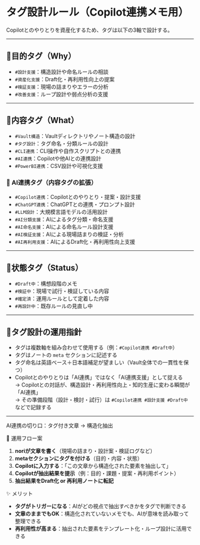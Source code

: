 # タグ設計ルール（Copilot連携メモ用）

Copilotとのやりとりを資産化するため、タグは以下の3軸で設計する。

---

## 🎯目的タグ（Why）
- `#設計支援`：構造設計や命名ルールの相談
- `#資産化支援`：Draft化・再利用性向上の提案
- `#検証支援`：現場の詰まりやエラーの分析
- `#改善支援`：ループ設計や弱点分析の支援

---

## 📄内容タグ（What）
- `#Vault構造`：Vaultディレクトリやノート構造の設計
- `#タグ設計`：タグ命名・分類ルールの設計
- `#CLI連携`：CLI操作や自作スクリプトとの連携
- `#AI連携`：Copilotや他AIとの連携設計
- `#PowerBI連携`：CSV設計や可視化支援

### 🤖 AI連携タグ（内容タグの拡張）
- `#Copilot連携`：Copilotとのやりとり・提案・設計支援
- `#ChatGPT連携`：ChatGPTとの連携・プロンプト設計
- `#LLM設計`：大規模言語モデルの活用設計
- `#AI分類支援`：AIによるタグ分類・命名支援
- `#AI命名支援`：AIによる命名ルール設計支援
- `#AI検証支援`：AIによる現場詰まりの検証・分析
- `#AI再利用支援`：AIによるDraft化・再利用性向上支援

---

## 📌状態タグ（Status）
- `#Draft中`：構想段階のメモ
- `#検証中`：現場で試行・検証している内容
- `#確定済`：運用ルールとして定着した内容
- `#再設計中`：既存ルールの見直し中

---

## 🧠タグ設計の運用指針
- タグは複数軸を組み合わせて使用する（例：`#Copilot連携 #Draft中`）
- タグはノートの `meta` セクションに記述する
- タグ命名は英語ベース＋日本語補足が望ましい（Vault全体での一貫性を保つ）
- Copilotとのやりとりは「AI連携」ではなく「AI連携支援」として捉える  
  → Copilotとの対話が、構造設計・再利用性向上・知的生産に変わる瞬間が「AI連携」  
  → その準備段階（設計・検討・試行）は `#Copilot連携 #設計支援 #Draft中` などで記録する

---
AI連携の切り口：タグ付き文章 → 構造化抽出

🔁 運用フロー案

1. **noriが文章を書く**（現場の詰まり・設計案・検証ログなど）
2. **metaセクションにタグを付ける**（目的・内容・状態）
3. **Copilotに入力する**：「この文章から構造化された要素を抽出して」
4. **Copilotが抽出結果を提示**（例：目的・課題・提案・再利用ポイント）
5. **抽出結果をDraft化 or 再利用ノートに転記**

✨ メリット

- **タグがトリガーになる**：AIがどの視点で抽出すべきかをタグで判断できる
- **文章のままでもOK**：構造化されていないメモでも、AIが意味を読み取って整理できる
- **再利用性が高まる**：抽出された要素をテンプレート化・ループ設計に活用できる